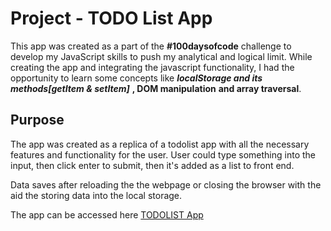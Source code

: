 # Project - TODO List App

This app was created as a part of the **#100daysofcode** challenge to develop my JavaScript skills to push my analytical and logical limit. While creating the app and integrating the javascript functionality, I had the opportunity to learn some concepts like ***localStorage and its methods[getItem & setItem]***  **, DOM manipulation** **and array traversal**.

## Purpose

The app was created as a replica of a todolist app with all the necessary features and functionality for the user. User could type something into the input, then click enter to submit, then it's added as a list to front end.

Data saves after reloading the the webpage or closing the browser with the aid the storing data into the local storage.

The app can be accessed here [TODOLIST App](https://elastic-cori-6074c0.netlify.com/)
